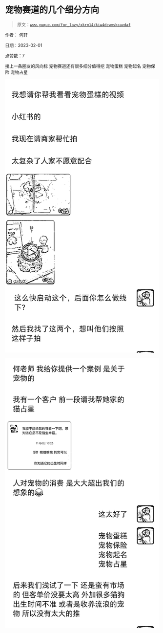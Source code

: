 # 宠物赛道的几个细分方向

> 原文：[`www.yuque.com/for_lazy/xkrm14/kiw4dcwmskcavdaf`](https://www.yuque.com/for_lazy/xkrm14/kiw4dcwmskcavdaf)

作者： 何轩 

日期：2023-02-01 

点赞数：7 

接上一条圈友的风向标 宠物赛道还有很多细分值得挖 宠物蛋糕 宠物起名 宠物保险 宠物占星 

![](img/9847b68b856782b4410eae64be95e8a8.png)  

![](img/9a6a9501aa2726faf832c51f4b922352.png)  

